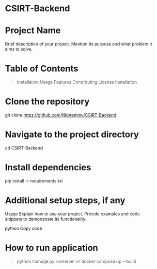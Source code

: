 # CSIRT-Backend
# Project Name
Brief description of your project. Mention its purpose and what problem it aims to solve.

# Table of Contents
> Installation
> Usage
> Features
> Contributing
> License
> Installation



# Clone the repository
git clone https://github.com/Nkbtemmy/CSIRT-Backend

# Navigate to the project directory
cd CSIRT-Backend

# Install dependencies
pip install -r requirements.txt

# Additional setup steps, if any
Usage
Explain how to use your project. Provide examples and code snippets to demonstrate its functionality.

python
Copy code
# How to run application
 > python manage.py runserver
  or 
 > docker compose up --build
